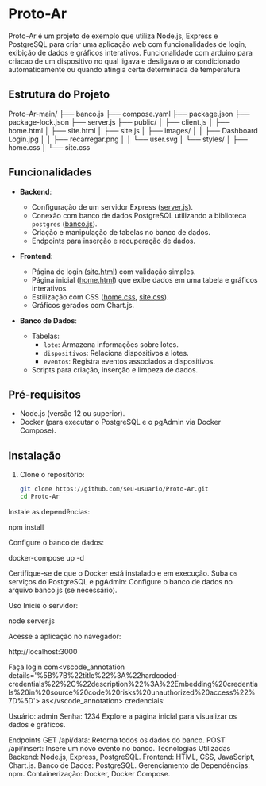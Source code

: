# Proto-Ar

Proto-Ar é um projeto de exemplo que utiliza Node.js, Express e PostgreSQL para criar uma aplicação web com funcionalidades de login, exibição de dados e gráficos interativos. Funcionalidade com arduino para criacao de um dispositivo no qual ligava e desligava o ar condicionado automaticamente ou quando atingia certa determinada de temperatura 

## Estrutura do Projeto

Proto-Ar-main/ ├── banco.js ├── compose.yaml ├── package.json ├── package-lock.json ├── server.js ├── public/ │ ├── client.js │ ├── home.html │ ├── site.html │ ├── site.js │ ├── images/ │ │ ├── Dashboard Login.jpg │ │ ├── recarregar.png │ │ └── user.svg │ └── styles/ │ ├── home.css │ └── site.css


## Funcionalidades

- **Backend**:
  - Configuração de um servidor Express ([server.js](server.js)).
  - Conexão com banco de dados PostgreSQL utilizando a biblioteca `postgres` ([banco.js](banco.js)).
  - Criação e manipulação de tabelas no banco de dados.
  - Endpoints para inserção e recuperação de dados.

- **Frontend**:
  - Página de login ([site.html](public/site.html)) com validação simples.
  - Página inicial ([home.html](public/home.html)) que exibe dados em uma tabela e gráficos interativos.
  - Estilização com CSS ([home.css](public/styles/home.css), [site.css](public/styles/site.css)).
  - Gráficos gerados com Chart.js.

- **Banco de Dados**:
  - Tabelas:
    - `lote`: Armazena informações sobre lotes.
    - `dispositivos`: Relaciona dispositivos a lotes.
    - `eventos`: Registra eventos associados a dispositivos.
  - Scripts para criação, inserção e limpeza de dados.

## Pré-requisitos

- Node.js (versão 12 ou superior).
- Docker (para executar o PostgreSQL e o pgAdmin via Docker Compose).

## Instalação

1. Clone o repositório:
   ```bash
   git clone https://github.com/seu-usuario/Proto-Ar.git
   cd Proto-Ar

Instale as dependências:

npm install

Configure o banco de dados:

docker-compose up -d

Certifique-se de que o Docker está instalado e em execução.
Suba os serviços do PostgreSQL e pgAdmin:
Configure o banco de dados no arquivo banco.js (se necessário).

Uso
Inicie o servidor:

node server.js

Acesse a aplicação no navegador:

http://localhost:3000

Faça login com<vscode_annotation details='%5B%7B%22title%22%3A%22hardcoded-credentials%22%2C%22description%22%3A%22Embedding%20credentials%20in%20source%20code%20risks%20unauthorized%20access%22%7D%5D'> as</vscode_annotation> credenciais:

Usuário: admin
Senha: 1234
Explore a página inicial para visualizar os dados e gráficos.

Endpoints
GET /api/data: Retorna todos os dados do banco.
POST /api/insert: Insere um novo evento no banco.
Tecnologias Utilizadas
Backend: Node.js, Express, PostgreSQL.
Frontend: HTML, CSS, JavaScript, Chart.js.
Banco de Dados: PostgreSQL.
Gerenciamento de Dependências: npm.
Containerização: Docker, Docker Compose.
